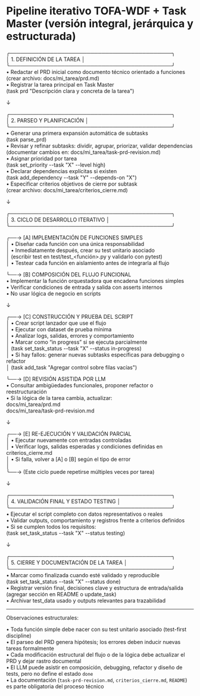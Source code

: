 # Pipeline iterativo TOFA-WDF + Task Master (versión integral, jerárquica y estructurada)

╭────────────────────────────────────────────╮  
│  1. DEFINICIÓN DE LA TAREA                 │  
╰────────────────────────────────────────────╯  
• Redactar el PRD inicial como documento técnico orientado a funciones  
  (crear archivo: docs/mi_tarea/prd.md)  
• Registrar la tarea principal en Task Master  
  (task prd "Descripción clara y concreta de la tarea")  

↓  

╭────────────────────────────────────────────╮  
│  2. PARSEO Y PLANIFICACIÓN                 │  
╰────────────────────────────────────────────╯  
• Generar una primera expansión automática de subtasks  
  (task parse_prd)  
• Revisar y refinar subtasks: dividir, agrupar, priorizar, validar dependencias  
  (documentar cambios en: docs/mi_tarea/task-prd-revision.md)  
• Asignar prioridad por tarea  
  (task set_priority --task "X" --level high)  
• Declarar dependencias explícitas si existen  
  (task add_dependency --task "Y" --depends-on "X")  
• Especificar criterios objetivos de cierre por subtask  
  (crear archivo: docs/mi_tarea/criterios_cierre.md)  

↓  

╭────────────────────────────────────────────╮  
│  3. CICLO DE DESARROLLO ITERATIVO          │  
╰────────────────────────────────────────────╯  

╭──→ [A] IMPLEMENTACIÓN DE FUNCIONES SIMPLES  
│ • Diseñar cada función con una única responsabilidad  
│ • Inmediatamente después, crear su test unitario asociado  
│   (escribir test en test/test_<función>.py y validarlo con pytest)  
│ • Testear cada función en aislamiento antes de integrarla al flujo  

╰──→ [B] COMPOSICIÓN DEL FLUJO FUNCIONAL  
  • Implementar la función orquestadora que encadena funciones simples  
  • Verificar condiciones de entrada y salida con asserts internos  
  • No usar lógica de negocio en scripts  

↓  

╭──→ [C] CONSTRUCCIÓN Y PRUEBA DEL SCRIPT  
│ • Crear script lanzador que use el flujo  
│ • Ejecutar con dataset de prueba mínima  
│ • Analizar logs, salidas, errores y comportamiento  
│ • Marcar como “in progress” si se ejecuta parcialmente  
│   (task set_task_status --task "X" --status in-progress)  
│ • Si hay fallos: generar nuevas subtasks específicas para debugging o refactor  
│   (task add_task "Agregar control sobre filas vacías")  

╰──→ [D] REVISIÓN ASISTIDA POR LLM  
  • Consultar ambigüedades funcionales, proponer refactor o reestructuración  
  • Si la lógica de la tarea cambia, actualizar:  
    docs/mi_tarea/prd.md  
    docs/mi_tarea/task-prd-revision.md  

↓  

╭──→ [E] RE-EJECUCIÓN Y VALIDACIÓN PARCIAL  
│ • Ejecutar nuevamente con entradas controladas  
│ • Verificar logs, salidas esperadas y condiciones definidas en criterios_cierre.md  
│ • Si falla, volver a [A] o [B] según el tipo de error  
│  
╰──→ (Este ciclo puede repetirse múltiples veces por tarea)

↓  

╭────────────────────────────────────────────╮  
│  4. VALIDACIÓN FINAL Y ESTADO TESTING      │  
╰────────────────────────────────────────────╯  
• Ejecutar el script completo con datos representativos o reales  
• Validar outputs, comportamiento y registros frente a criterios definidos  
• Si se cumplen todos los requisitos:  
  (task set_task_status --task "X" --status testing)

↓  

╭────────────────────────────────────────────╮  
│  5. CIERRE Y DOCUMENTACIÓN DE LA TAREA     │  
╰────────────────────────────────────────────╯  
• Marcar como finalizada cuando esté validado y reproducible  
  (task set_task_status --task "X" --status done)  
• Registrar versión final, decisiones clave y estructura de entrada/salida  
  (agregar sección en README o update_task)  
• Archivar test_data usado y outputs relevantes para trazabilidad  

---

 Observaciones estructurales:

• Toda función simple debe nacer con su test unitario asociado (test-first discipline)  
• El parseo del PRD genera hipótesis; los errores deben inducir nuevas tareas formalmente  
• Cada modificación estructural del flujo o de la lógica debe actualizar el PRD y dejar rastro documental  
• El LLM puede asistir en composición, debugging, refactor y diseño de tests, pero no define el estado `done`  
• La documentación (`task-prd-revision.md`, `criterios_cierre.md`, `README`) es parte obligatoria del proceso técnico  